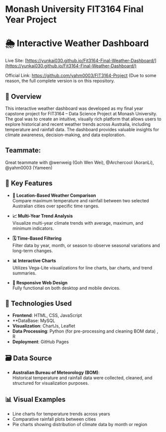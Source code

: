 # Monash University FIT3164 Final Year Project

# 🌦️ Interactive Weather Dashboard

Live Site: [https://yunkai030.github.io/Fit3164-Final-Weather-Dashboard/](https://yunkai030.github.io/Fit3164-Final-Weather-Dashboard/)

Official Link: https://github.com/yahm0003/FIT3164-Project (Due to some reason, the full complete version is on this repository.

## 📌 Overview

This interactive weather dashboard was developed as my final year capstone project for FIT3164 – Data Science Project at Monash University. The goal was to create an intuitive, visually rich platform that allows users to explore historical and recent weather trends across Australia, including temperature and rainfall data. The dashboard provides valuable insights for climate awareness, decision-making, and data exploration.

## Teammate:

Great teammate with @wenweig (Goh Wen Wei), @Archercool (AoranLi), @yahm0003 (Yameen)

## 🧠 Key Features

- **📍 Location-Based Weather Comparison**  
  Compare maximum temperature and rainfall between two selected Australian cities over specific time ranges.

- **📈 Multi-Year Trend Analysis**  
  Visualize multi-year climate trends with average, maximum, and minimum indicators.

- **🗓️ Time-Based Filtering**  
  Filter data by year, month, or season to observe seasonal variations and long-term changes.

- **📊 Interactive Charts**  
  Utilizes Vega-Lite visualizations for line charts, bar charts, and trend summaries.

- **📱 Responsive Web Design**  
  Fully functional on both desktop and mobile devices.

## 🔧 Technologies Used

- **Frontend**: HTML, CSS, JavaScript
- **DataBase: MySQL 
- **Visualization**: ChartJs, Leaflet
- **Data Processing**: Python (for pre-processing and cleaning BOM data) , R 
- **Deployment**: GitHub Pages

## 🗃️ Data Source

- **Australian Bureau of Meteorology (BOM)**:  
  Historical temperature and rainfall data were collected, cleaned, and structured for visualization purposes.

## 📊 Visual Examples

- Line charts for temperature trends across years
- Comparative rainfall plots between cities
- Pie charts showing distribution of climate data by month or region




